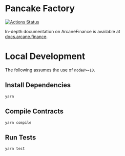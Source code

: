 # Pancake Factory

[![Actions Status](https://github.com/arcanedefi/swap-core/workflows/CI/badge.svg)](https://github.com/arcanedefi/swap-core/actions)

In-depth documentation on ArcaneFinance is available at [docs.arcane.finance](https://docs.arcane.finance/).

# Local Development

The following assumes the use of `node@>=10`.

## Install Dependencies

`yarn`

## Compile Contracts

`yarn compile`

## Run Tests

`yarn test`
